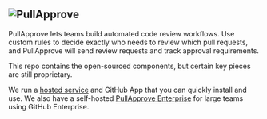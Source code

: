 ![PullApprove](https://www.pullapprove.com/static/img/logos/pull-approve-logo-gray-dk.png)
---

PullApprove lets teams build automated code review workflows.
Use custom rules to decide exactly who needs to review which pull requests,
and PullApprove will send review requests and track approval requirements.

This repo contains the open-sourced components,
but certain key pieces are still proprietary.

We run a [hosted service](https://www.pullapprove.com/) and GitHub App that you can quickly install and use.
We also have a self-hosted [PullApprove Enterprise](https://www.pullapprove.com/enterprise/) for large teams using GitHub Enterprise.
